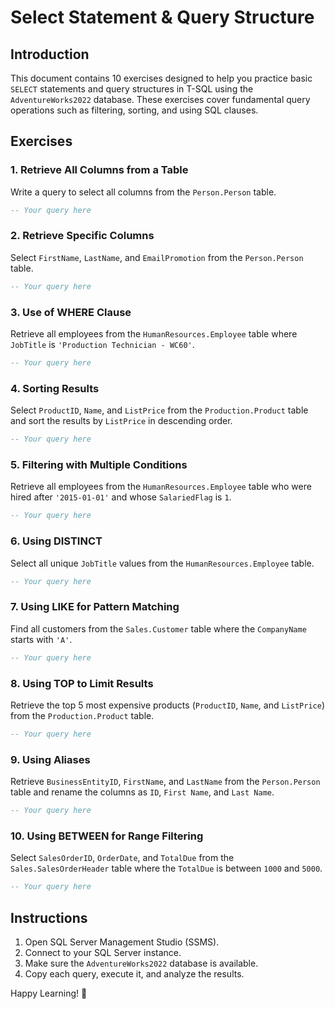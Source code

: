 # Select Statement & Query Structure

## Introduction

This document contains 10 exercises designed to help you practice basic `SELECT` statements and query structures in T-SQL using the `AdventureWorks2022` database. These exercises cover fundamental query operations such as filtering, sorting, and using SQL clauses.

## **Exercises**

### 1. Retrieve All Columns from a Table

Write a query to select all columns from the `Person.Person` table.

```sql
-- Your query here
```

### 2. Retrieve Specific Columns

Select `FirstName`, `LastName`, and `EmailPromotion` from the `Person.Person` table.

```sql
-- Your query here
```

### 3. Use of WHERE Clause

Retrieve all employees from the `HumanResources.Employee` table where `JobTitle` is `'Production Technician - WC60'`.

```sql
-- Your query here
```

### 4. Sorting Results

Select `ProductID`, `Name`, and `ListPrice` from the `Production.Product` table and sort the results by `ListPrice` in descending order.

```sql
-- Your query here
```

### 5. Filtering with Multiple Conditions

Retrieve all employees from the `HumanResources.Employee` table who were hired after `'2015-01-01'` and whose `SalariedFlag` is `1`.

```sql
-- Your query here
```

### 6. Using DISTINCT

Select all unique `JobTitle` values from the `HumanResources.Employee` table.

```sql
-- Your query here
```

### 7. Using LIKE for Pattern Matching

Find all customers from the `Sales.Customer` table where the `CompanyName` starts with `'A'`.

```sql
-- Your query here
```

### 8. Using TOP to Limit Results

Retrieve the top 5 most expensive products (`ProductID`, `Name`, and `ListPrice`) from the `Production.Product` table.

```sql
-- Your query here
```

### 9. Using Aliases

Retrieve `BusinessEntityID`, `FirstName`, and `LastName` from the `Person.Person` table and rename the columns as `ID`, `First Name`, and `Last Name`.

```sql
-- Your query here
```

### 10. Using BETWEEN for Range Filtering

Select `SalesOrderID`, `OrderDate`, and `TotalDue` from the `Sales.SalesOrderHeader` table where the `TotalDue` is between `1000` and `5000`.

```sql
-- Your query here
```

## **Instructions**

1. Open SQL Server Management Studio (SSMS).
2. Connect to your SQL Server instance.
3. Make sure the `AdventureWorks2022` database is available.
4. Copy each query, execute it, and analyze the results.

Happy Learning! 🚀

